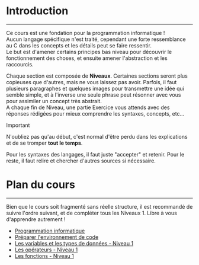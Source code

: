 # Introduction
---
Ce cours est une fondation pour la programmation informatique !\
Aucun langage spécifique n'est traité, cependant une forte ressemblance au C dans les concepts et les détails peut se faire ressentir.\
Le but est d'amener certains principes bas niveau pour découvrir le fonctionnement des choses, et ensuite amener l'abstraction et les raccourcis.

Chaque section est composée de **Niveaux**. Certaines sections seront plus copieuses que d'autres, mais ne vous laissez pas avoir. Parfois, il faut plusieurs paragraphes et quelques images pour transmettre une idée qui semble simple, et à l'inverse une seule phrase peut résonner avec vous pour assimiler un concept très abstrait.\
A chaque fin de Niveau, une partie Exercice vous attends avec des réponses rédigées pour mieux comprendre les syntaxes, concepts, etc...

> [!IMPORTANT]
> N'oubliez pas qu'au début, c'est normal d'être perdu dans les explications et de se tromper **tout le temps**.

Pour les syntaxes des langages, il faut juste "accepter" et retenir. Pour le reste, il faut relire et chercher d'autres sources si nécessaire.

# Plan du cours
---
 Bien que le cours soit fragmenté sans réelle structure, il est recommandé de suivre l'ordre suivant, et de compléter tous les Niveaux 1. Libre à vous d'apprendre autrement !
 - [Programmation informatique](intro/COURS_programmation.md)
 - [Préparer l'environnement de code](intro/GUIDE_setup.md)
 - [Les variables et les types de données - Niveau 1](/variables_datatypes/COURS_variables_lvl_1.md)
 - [Les opérateurs - Niveau 1](/operateurs/COURS_operateurs_lvl_1.md)
 - [Les fonctions - Niveau 1](/fonctions/COURS_fonctions_lvl_1.md)
